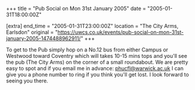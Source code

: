 +++
title = "Pub Social on Mon 31st January 2005"
date = "2005-01-31T18:00:00Z"

[extra]
end_time = "2005-01-31T23:00:00Z"
location = "The City Arms, Earlsdon"
original = "https://uwcs.co.uk/events/pub-social-on-mon-31st-january-2005-1474488962911/"
+++

To get to the Pub simply hop on a No.12 bus from either Campus or Westwood toward Coventry which will takes 10-15 mins tops and you'll see the pub (The City Arms) on the corner of a small roundabout. We are pretty easy to spot and if you email me in advance: phucfl@warwick.ac.uk I can give you a phone number to ring if you think you'll get lost. I look forward to seeing you there.

